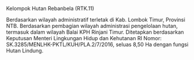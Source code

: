Kelompok Hutan Rebanbela (RTK.11)

Berdasarkan wilayah administratif terletak di Kab. Lombok Timur, Provinsi NTB. Berdasarkan pembagian wilayah administrasi pengelolaan hutan, termasuk dalam wilayah Balai KPH Rinjani Timur. Ditetapkan berdasarkan Keputusan Menteri Lingkungan Hidup dan Kehutanan RI Nomor: SK.3285/MENLHK-PKTL/KUH/PLA.2/7/2016, seluas 8,50 Ha dengan fungsi Hutan Lindung.